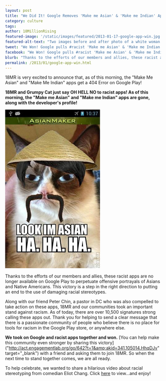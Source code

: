 ```yaml
---
layout: post
title: "We Did It! Google Removes 'Make me Asian' & 'Make me Indian' Apps!"	
category: culture
tags:
author: 18MillionRising
featured-image: '/static/images/featured/2013-01-17-google-app-win.jpg'
featured-alt-text: "Two images before and after photo of a white woman in the Asian Maker application. In the second image, her eyes are purposely smaller, wearing a straw pointed hat and exaggerated goatee mustache."
tweet: "We Won! Google pulls #racist 'Make me Asian' & 'Make me Indian' apps! #18MR"
facebook: "We Won! Google pulls #racist 'Make me Asian' & 'Make me Indian' apps! #18MR"
blurb: "Thanks to the efforts of our members and allies, these racist apps are no longer available on Google Play to perpetuate offensive portrayals of Asians and Native Americans. This victory is a step in the right direction to putting an end to the use of damaging racial stereotypes."
permalink: /2013/01/google-app-win.html
---	
```


18MR is very excited to announce that, as of this morning, the "Make Me Asian" and "Make Me Indian" apps get a 404 Error on Google Play!

<strong>18MR and Grumpy Cat just say OH HELL NO to racist apps! As of this morning, the "Make me Asian" and "Make me Indian" apps are gone, along with the developer's profile!</strong>

![Grumpy cat with the google app called Asian Maker.](/static/images/blog/2013-01-17-grumpy-cat.jpg)

Thanks to the efforts of our members and allies, these racist apps are no longer available on Google Play to perpetuate offensive portrayals of Asians and Native Americans. This victory is a step in the right direction to putting an end to the use of damaging racial stereotypes.

Along with our friend Peter Chin, a pastor in DC who was also compelled to take action on these apps, 18MR and our communities took an important stand against racism. As of today, there are over 10,500 signatures strong calling these apps out. Thank you for helping to send a clear message that there is a passionate community of people who believe there is no place for tools for racism in the Google Play store, or anywhere else.

<strong>We took on Google and racist apps together and won.</strong> [You can help make this community even stronger by sharing this victory]("http://act.engagementlab.org/go/642?t=1&amp;akid=341.105014.HhqDJv" target="_blank") with a friend and asking them to join 18MR. So when the next time to stand together comes, we are all ready.

To help celebrate, we wanted to share a hilarious video about racial stereotyping from comedian Eliot Chang. Click [here]("https://www.facebook.com/18MillionRising/posts/410138559063962") to view...and enjoy!